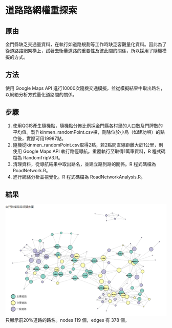 # 道路路網權重探索

## 原由
金門縣缺乏交通量資料，在執行如道路規劃等工作時缺乏客觀量化資料。因此為了從道路路網架構上，試著去衡量道路的重要性及彼此間的關係，所以採用了隨機模擬的方式。

## 方法
使用 Google Maps API 進行10000次隨機交通模擬，並從模擬結果中取出路名，以網絡分析方式量化道路間的關係。

## 步驟
1. 使用QGIS產生隨機點，隨機點分佈比例採金門縣各村里的人口數及門牌數的平均值。製作kinmen_randomPoint.csv檔，刪除位於小島（如建功嶼）的點位後，實際可用19987點。
2. 隨機從kinmen_randomPoint.csv取得2點，若2點間直線距離大於1公里，則使用 Google Maps API 執行路徑導航。重覆執行至取得1萬筆資料，R 程式碼檔為 RandomTripV3.R。
3. 清理資料，從導航結果中取出路名，並建立路到路的關係。R 程式碼檔為 RoadNetwork.R。
4. 進行網絡分析並視覺化。R 程式碼檔為 RoadNetworkAnalysis.R。

## 結果
![網絡圖](https://github.com/chiahuaw/RoadNetwork/blob/master/result_plot.png)
只顯示前20%道路的路名。nodes 119 個，edges 有 378 個。
